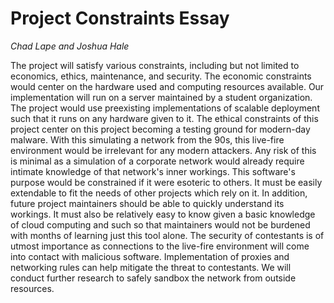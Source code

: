 # Project Constraints Essay
*Chad Lape and Joshua Hale*

The project will satisfy various constraints, including but not limited to economics, ethics, maintenance, and security. The economic constraints would center on the hardware used and computing resources available. Our implementation will run on a server maintained by a student organization. The project would use preexisting implementations of scalable deployment such that it runs on any hardware given to it. The ethical constraints of this project center on this project becoming a testing ground for modern-day malware. With this simulating a network from the 90s, this live-fire environment would be irrelevant for any modern attackers. Any risk of this is minimal as a simulation of a corporate network would already require intimate knowledge of that network's inner workings. This software's purpose would be constrained if it were esoteric to others. It must be easily extendable to fit the needs of other projects which rely on it. In addition, future project maintainers should be able to quickly understand its workings. It must also be relatively easy to know given a basic knowledge of cloud computing and such so that maintainers would not be burdened with months of learning just this tool alone. The security of contestants is of utmost importance as connections to the live-fire environment will come into contact with malicious software. Implementation of proxies and networking rules can help mitigate the threat to contestants. We will conduct further research to safely sandbox the network from outside resources.
